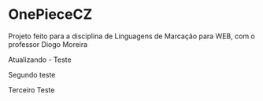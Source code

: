 # OnePieceCZ
Projeto feito para a disciplina de Linguagens de Marcação para WEB, com o professor Diogo Moreira

Atualizando - Teste

Segundo teste

Terceiro Teste
